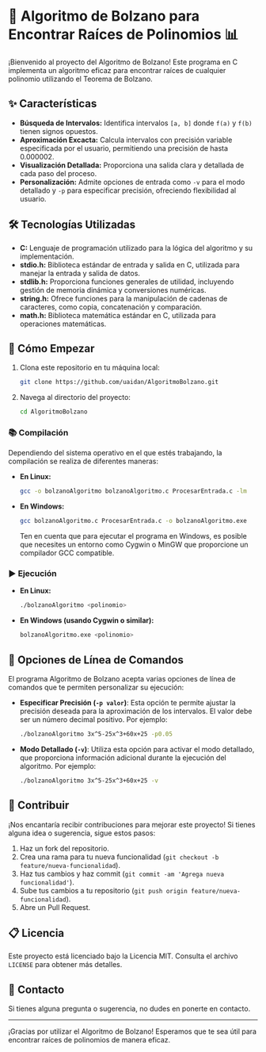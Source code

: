 # 📐 Algoritmo de Bolzano para Encontrar Raíces de Polinomios 📊

¡Bienvenido al proyecto del Algoritmo de Bolzano! Este programa en C implementa un algoritmo eficaz para encontrar raíces de cualquier polinomio utilizando el Teorema de Bolzano.

## ✨ Características

- **Búsqueda de Intervalos:** Identifica intervalos `[a, b]` donde `f(a)` y `f(b)` tienen signos opuestos.
- **Aproximación Excacta:** Calcula intervalos con precisión variable especificada por el usuario, permitiendo una precisión de hasta 0.000002.
- **Visualización Detallada:** Proporciona una salida clara y detallada de cada paso del proceso.
- **Personalización:** Admite opciones de entrada como `-v` para el modo detallado y `-p` para especificar precisión, ofreciendo flexibilidad al usuario.

## 🛠️ Tecnologías Utilizadas

- **C:** Lenguaje de programación utilizado para la lógica del algoritmo y su implementación.
- **stdio.h:** Biblioteca estándar de entrada y salida en C, utilizada para manejar la entrada y salida de datos.
- **stdlib.h:** Proporciona funciones generales de utilidad, incluyendo gestión de memoria dinámica y conversiones numéricas.
- **string.h:** Ofrece funciones para la manipulación de cadenas de caracteres, como copia, concatenación y comparación.
- **math.h:** Biblioteca matemática estándar en C, utilizada para operaciones matemáticas.

## 🚀 Cómo Empezar

1. Clona este repositorio en tu máquina local:
    ```bash
    git clone https://github.com/uaidan/AlgoritmoBolzano.git
    ```
2. Navega al directorio del proyecto:
    ```bash
    cd AlgoritmoBolzano
    ```

### 📚 Compilación

Dependiendo del sistema operativo en el que estés trabajando, la compilación se realiza de diferentes maneras:

- **En Linux:**
    ```bash
    gcc -o bolzanoAlgoritmo bolzanoAlgoritmo.c ProcesarEntrada.c -lm
    ```

- **En Windows:**
    ```bash
    gcc bolzanoAlgoritmo.c ProcesarEntrada.c -o bolzanoAlgoritmo.exe
    ```
    Ten en cuenta que para ejecutar el programa en Windows, es posible que necesites un entorno como Cygwin o MinGW que proporcione un compilador GCC compatible.
  
### ▶️ Ejecución

- **En Linux:**
    ```bash
    ./bolzanoAlgoritmo <polinomio>
    ```

- **En Windows (usando Cygwin o similar):**
    ```bash
    bolzanoAlgoritmo.exe <polinomio>
    ```

## 🎯 Opciones de Línea de Comandos

El programa Algoritmo de Bolzano acepta varias opciones de línea de comandos que te permiten personalizar su ejecución:

- **Especificar Precisión (`-p valor`)**: Esta opción te permite ajustar la precisión deseada para la aproximación de los intervalos. El valor debe ser un número decimal positivo. Por ejemplo:
  
  ```bash
  ./bolzanoAlgoritmo 3x^5-25x^3+60x+25 -p0.05
  ```
  
- **Modo Detallado (`-v`)**: Utiliza esta opción para activar el modo detallado, que proporciona información adicional durante la ejecución del algoritmo. Por ejemplo:
  
  ```bash
  ./bolzanoAlgoritmo 3x^5-25x^3+60x+25 -v
  ```
  
## 🤝 Contribuir

¡Nos encantaría recibir contribuciones para mejorar este proyecto! Si tienes alguna idea o sugerencia, sigue estos pasos:

1. Haz un fork del repositorio.
2. Crea una rama para tu nueva funcionalidad (`git checkout -b feature/nueva-funcionalidad`).
3. Haz tus cambios y haz commit (`git commit -am 'Agrega nueva funcionalidad'`).
4. Sube tus cambios a tu repositorio (`git push origin feature/nueva-funcionalidad`).
5. Abre un Pull Request.

## 📋 Licencia

Este proyecto está licenciado bajo la Licencia MIT. Consulta el archivo `LICENSE` para obtener más detalles.

## 💬 Contacto

Si tienes alguna pregunta o sugerencia, no dudes en ponerte en contacto.

---

¡Gracias por utilizar el Algoritmo de Bolzano! Esperamos que te sea útil para encontrar raíces de polinomios de manera eficaz.

